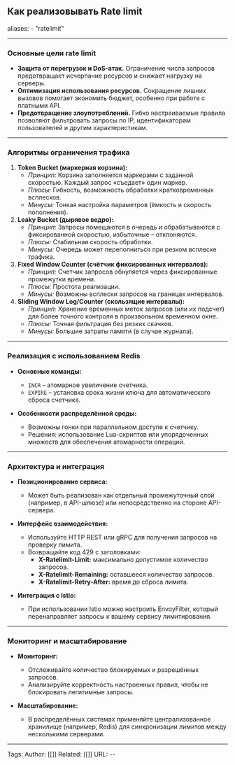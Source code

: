 ## Как реализовывать Rate limit
aliases: 
	- "ratelimit"

---

###  Основные цели rate limit

- **Защита от перегрузок и DoS-атак.** Ограничение числа запросов предотвращает исчерпание ресурсов и снижает нагрузку на серверы.
- **Оптимизация использования ресурсов.** Сокращение лишних вызовов помогает экономить бюджет, особенно при работе с платными API.
- **Предотвращение злоупотреблений.** Гибко настраиваемые правила позволяют фильтровать запросы по IP, идентификаторам пользователей и другим характеристикам.

---

### Алгоритмы ограничения трафика

1. **Token Bucket (маркерная корзина):**
    - _Принцип:_ Корзина заполняется маркерами с заданной скоростью. Каждый запрос «съедает» один маркер.
    - _Плюсы:_ Гибкость, возможность обработки кратковременных всплесков.
    - _Минусы:_ Тонкая настройка параметров (ёмкость и скорость пополнения).
2. **Leaky Bucket (дырявое ведро):**
    - _Принцип:_ Запросы помещаются в очередь и обрабатываются с фиксированной скоростью, избыточные – отклоняются.
    - _Плюсы:_ Стабильная скорость обработки.
    - _Минусы:_ Очередь может переполниться при резком всплеске трафика.
3. **Fixed Window Counter (счётчик фиксированных интервалов):**
    - _Принцип:_ Счетчик запросов обнуляется через фиксированные промежутки времени.
    - _Плюсы:_ Простота реализации.
    - _Минусы:_ Возможны всплески запросов на границах интервалов.
4. **Sliding Window Log/Counter (скользящие интервалы):**
    - _Принцип:_ Хранение временных меток запросов (или их подсчет) для более точного контроля в произвольном временном окне.
    - _Плюсы:_ Точная фильтрация без резких скачков.
    - _Минусы:_ Большие затраты памяти (в случае журнала).

---

### Реализация с использованием Redis

- **Основные команды:**
    
    - `INCR` – атомарное увеличение счетчика.
    - `EXPIRE` – установка срока жизни ключа для автоматического сброса счетчика.
- **Особенности распределённой среды:**
    
    - Возможны гонки при параллельном доступе к счетчику.
    - Решения: использование Lua-скриптов или упорядоченных множеств для обеспечения атомарности операций.

---

### Архитектура и интеграция

- **Позиционирование сервиса:**
    
    - Может быть реализован как отдельный промежуточный слой (например, в API-шлюзе) или непосредственно на стороне API-сервера.
- **Интерфейс взаимодействия:**
    
    - Используйте HTTP REST или gRPC для получения запросов на проверку лимита.
    - Возвращайте код 429 с заголовками:
        - **X-Ratelimit-Limit:** максимально допустимое количество запросов.
        - **X-Ratelimit-Remaining:** оставшееся количество запросов.
        - **X-Ratelimit-Retry-After:** время до сброса лимита.
- **Интеграция с Istio:**
    
    - При использовании Istio можно настроить EnvoyFilter, который перенаправляет запросы к вашему сервису лимитирования.

---

### Мониторинг и масштабирование

- **Мониторинг:**
    
    - Отслеживайте количество блокируемых и разрешённых запросов.
    - Анализируйте корректность настроенных правил, чтобы не блокировать легитимные запросы.
- **Масштабирование:**
    
    - В распределённых системах применяйте централизованное хранилище (например, Redis) для синхронизации лимитов между несколькими серверами.

---
Tags:
Author: [[]]
Related: [[]]
URL: -- 